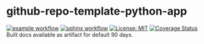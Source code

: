 # github-repo-template-python-app
[![example workflow](https://github.com/MOJOliciousFTW/test-python-template/actions/workflows/python-app.yml/badge.svg?branch=main)](https://github.com/MOJOliciousFTW/test-python-template/actions/workflows/python-app.yml)
[![sphinx workflow](https://github.com/MOJOliciousFTW/test-python-template/actions/workflows/sphinx-build.yml/badge.svg?branch=main)](https://github.com/MOJOliciousFTW/test-python-template/actions/workflows/sphinx-build.yml)
[![License: MIT](https://img.shields.io/badge/License-MIT-yellow.svg)](https://github.com/MOJOliciousFTW/test-python-template/blob/main/LICENSE)
[![Coverage Status](https://coveralls.io/repos/github/MOJOliciousFTW/test-python-template/badge.svg?branch=main)](https://coveralls.io/github/MOJOliciousFTW/test-python-template?branch=main)
Built docs available as artifact for default 90 days.
